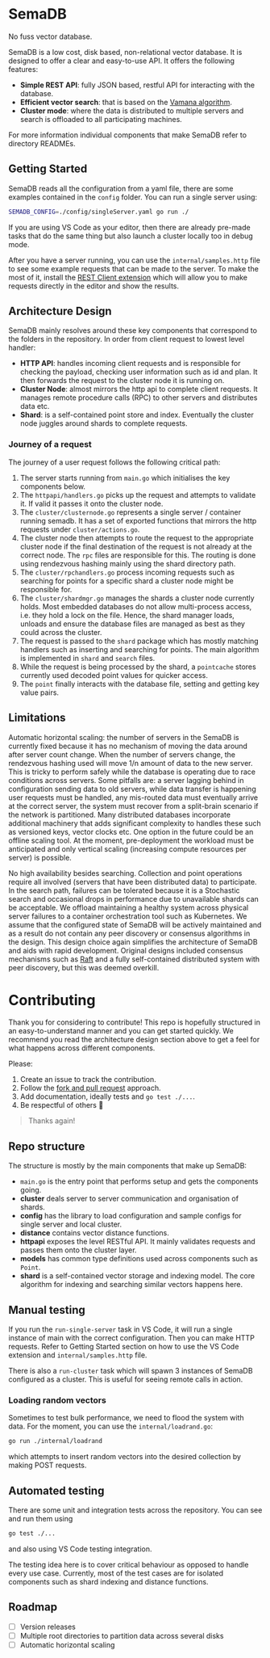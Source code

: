 # SemaDB

No fuss vector database.

SemaDB is a low cost, disk based, non-relational vector database. It is designed to offer a clear and easy-to-use API. It offers the following features:

- **Simple REST API**: fully JSON based, restful API for interacting with the database.
- **Efficient vector search**: that is based on the [Vamana algorithm](https://proceedings.neurips.cc/paper_files/paper/2019/file/09853c7fb1d3f8ee67a61b6bf4a7f8e6-Paper.pdf).
- **Cluster mode**: where the data is distributed to multiple servers and search is offloaded to all participating machines.

For more information individual components that make SemaDB refer to directory READMEs.

## Getting Started

SemaDB reads all the configuration from a yaml file, there are some examples contained in the `config` folder. You can run a single server using:

```bash
SEMADB_CONFIG=./config/singleServer.yaml go run ./
```

If you are using VS Code as your editor, then there are already pre-made tasks that do the same thing but also launch a cluster locally too in debug mode.

After you have a server running, you can use the `internal/samples.http` file to see some example requests that can be made to the server. To make the most of it, install the [REST Client extension](https://marketplace.visualstudio.com/items?itemName=humao.rest-client) which will allow you to make requests directly in the editor and show the results.

## Architecture Design

SemaDB mainly resolves around these key components that correspond to the folders in the repository. In order from client request to lowest level handler:

- **HTTP API**: handles incoming client requests and is responsible for checking the payload, checking user information such as id and plan. It then forwards the request to the cluster node it is running on.
- **Cluster Node**: almost mirrors the http api to complete client requests. It manages remote procedure calls (RPC) to other servers and distributes data etc.
- **Shard**: is a self-contained point store and index. Eventually the cluster node juggles around shards to complete requests.

### Journey of a request

The journey of a user request follows the following critical path:

1. The server starts running from `main.go` which initialises the key components below.
2. The `httpapi/handlers.go` picks up the request and attempts to validate it. If valid it passes it onto the cluster node.
3. The `cluster/clusternode.go` represents a single server / container running semadb. It has a set of exported functions that mirrors the http requests under `cluster/actions.go`.
4. The cluster node then attempts to route the request to the appropriate cluster node if the final destination of the request is not already at the correct node. The `rpc` files are responsible for this. The routing is done using rendezvous hashing mainly using the shard directory path.
5. The `cluster/rpchandlers.go` process incoming requests such as searching for points for a specific shard a cluster node might be responsible for.
6. The `cluster/shardmgr.go` manages the shards a cluster node currently holds. Most embedded databases do not allow multi-process access, i.e. they hold a lock on the file. Hence, the shard manager loads, unloads and ensure the database files are managed as best as they could across the cluster.
7. The request is passed to the `shard` package which has mostly matching handlers such as inserting and searching for points. The main algorithm is implemented in `shard` and `search` files.
8. While the request is being processed by the shard, a `pointcache` stores currently used decoded point values for quicker access.
9. The `point` finally interacts with the database file, setting and getting key value pairs.

## Limitations

Automatic horizontal scaling: the number of servers in the SemaDB is currently fixed because it has no mechanism of moving the data around after server count change. When the number of servers change, the rendezvous hashing used will move 1/n amount of data to the new server. This is tricky to perform safely while the database is operating due to race conditions across servers. Some pitfalls are: a server lagging behind in configuration sending data to old servers, while data transfer is happening user requests must be handled, any mis-routed data must eventually arrive at the correct server, the system must recover from a split-brain scenario if the network is partitioned. Many distributed databases incorporate additional machinery that adds significant complexity to handles these such as versioned keys, vector clocks etc. One option in the future could be an offline scaling tool. At the moment, pre-deployment the workload must be anticipated and only vertical scaling (increasing compute resources per server) is possible.

No high availability besides searching. Collection and point operations require all involved (servers that have been distributed data) to participate. In the search path, failures can be tolerated because it is a Stochastic search and occasional drops in performance due to unavailable shards can be acceptable. We offload maintaining a healthy system across physical server failures to a container orchestration tool such as Kubernetes. We assume that the configured state of SemaDB will be actively maintained and as a result do not contain any peer discovery or consensus algorithms in the design. This design choice again simplifies the architecture of SemaDB and aids with rapid development. Original designs included consensus mechanisms such as [Raft](https://raft.github.io/) and a fully self-contained distributed system with peer discovery, but this was deemed overkill.

# Contributing

Thank you for considering to contribute! This repo is hopefully structured in an easy-to-understand manner and you can get started quickly. We recommend you read the architecture design section above to get a feel for what happens across different components.

Please:

1. Create an issue to track the contribution.
2. Follow the [fork and pull request](https://docs.github.com/en/get-started/quickstart/contributing-to-projects) approach.
3. Add documentation, ideally tests and `go test ./...`.
4. Be respectful of others :rocket:

> Thanks again!

## Repo structure

The structure is mostly by the main components that make up SemaDB:

- `main.go` is the entry point that performs setup and gets the components going.
- **cluster** deals server to server communication and organisation of shards.
- **config** has the library to load configuration and sample configs for single server and local cluster.
- **distance** contains vector distance functions.
- **httpapi** exposes the level RESTful API. It mainly validates requests and passes them onto the cluster layer.
- **models** has common type definitions used across components such as `Point`.
- **shard** is a self-contained vector storage and indexing model. The core algorithm for indexing and searching similar vectors happens here.

## Manual testing

If you run the `run-single-server` task in VS Code, it will run a single instance of main with the correct configuration. Then you can make HTTP requests. Refer to Getting Started section on how to use the VS Code extension and `internal/samples.http` file.

There is also a `run-cluster` task which will spawn 3 instances of SemaDB configured as a cluster. This is useful for seeing remote calls in action.

### Loading random vectors

Sometimes to test bulk performance, we need to flood the system with data. For the moment, you can use the `internal/loadrand.go`:

```bash
go run ./internal/loadrand
```

which attempts to insert random vectors into the desired collection by making POST requests.

## Automated testing

There are some unit and integration tests across the repository. You can see and run them using

```bash
go test ./...
```

and also using VS Code testing integration.

The testing idea here is to cover critical behaviour as opposed to handle every use case. Currently, most of the test cases are for isolated components such as shard indexing and distance functions.

## Roadmap

- [ ] Version releases
- [ ] Multiple root directories to partition data across several disks
- [ ] Automatic horizontal scaling
